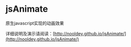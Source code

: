 # jsAnimate
原生javascript实现的动画效果

详细说明及演示请阅读：[http://nooldey.github.io/jsAnimate/](http://nooldey.github.io/jsAnimate/)

